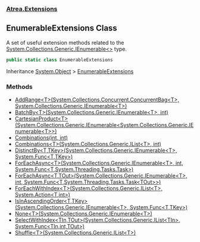 ### [Atrea.Extensions](./Atrea-Extensions.md 'Atrea.Extensions')
## EnumerableExtensions Class
A set of useful extension methods related to the [System.Collections.Generic.IEnumerable&lt;&gt;](https://docs.microsoft.com/en-us/dotnet/api/System.Collections.Generic.IEnumerable-1 'System.Collections.Generic.IEnumerable`1') type.  
```csharp
public static class EnumerableExtensions
```
Inheritance [System.Object](https://docs.microsoft.com/en-us/dotnet/api/System.Object 'System.Object') &gt; [EnumerableExtensions](./Atrea-Extensions-EnumerableExtensions.md 'Atrea.Extensions.EnumerableExtensions')  
### Methods
- [AddRange&lt;T&gt;(System.Collections.Concurrent.ConcurrentBag&lt;T&gt;, System.Collections.Generic.IEnumerable&lt;T&gt;)](./Atrea-Extensions-EnumerableExtensions-AddRange-T-(System-Collections-Concurrent-ConcurrentBag-T-_System-Collections-Generic-IEnumerable-T-).md 'Atrea.Extensions.EnumerableExtensions.AddRange&lt;T&gt;(System.Collections.Concurrent.ConcurrentBag&lt;T&gt;, System.Collections.Generic.IEnumerable&lt;T&gt;)')
- [BatchBy&lt;T&gt;(System.Collections.Generic.IEnumerable&lt;T&gt;, int)](./Atrea-Extensions-EnumerableExtensions-BatchBy-T-(System-Collections-Generic-IEnumerable-T-_int).md 'Atrea.Extensions.EnumerableExtensions.BatchBy&lt;T&gt;(System.Collections.Generic.IEnumerable&lt;T&gt;, int)')
- [CartesianProduct&lt;T&gt;(System.Collections.Generic.IEnumerable&lt;System.Collections.Generic.IEnumerable&lt;T&gt;&gt;)](./Atrea-Extensions-EnumerableExtensions-CartesianProduct-T-(System-Collections-Generic-IEnumerable-System-Collections-Generic-IEnumerable-T--).md 'Atrea.Extensions.EnumerableExtensions.CartesianProduct&lt;T&gt;(System.Collections.Generic.IEnumerable&lt;System.Collections.Generic.IEnumerable&lt;T&gt;&gt;)')
- [Combinations(int, int)](./Atrea-Extensions-EnumerableExtensions-Combinations(int_int).md 'Atrea.Extensions.EnumerableExtensions.Combinations(int, int)')
- [Combinations&lt;T&gt;(System.Collections.Generic.IList&lt;T&gt;, int)](./Atrea-Extensions-EnumerableExtensions-Combinations-T-(System-Collections-Generic-IList-T-_int).md 'Atrea.Extensions.EnumerableExtensions.Combinations&lt;T&gt;(System.Collections.Generic.IList&lt;T&gt;, int)')
- [DistinctBy&lt;T,TKey&gt;(System.Collections.Generic.IEnumerable&lt;T&gt;, System.Func&lt;T,TKey&gt;)](./Atrea-Extensions-EnumerableExtensions-DistinctBy-T_TKey-(System-Collections-Generic-IEnumerable-T-_System-Func-T_TKey-).md 'Atrea.Extensions.EnumerableExtensions.DistinctBy&lt;T,TKey&gt;(System.Collections.Generic.IEnumerable&lt;T&gt;, System.Func&lt;T,TKey&gt;)')
- [ForEachAsync&lt;T&gt;(System.Collections.Generic.IEnumerable&lt;T&gt;, int, System.Func&lt;T,System.Threading.Tasks.Task&gt;)](./Atrea-Extensions-EnumerableExtensions-ForEachAsync-T-(System-Collections-Generic-IEnumerable-T-_int_System-Func-T_System-Threading-Tasks-Task-).md 'Atrea.Extensions.EnumerableExtensions.ForEachAsync&lt;T&gt;(System.Collections.Generic.IEnumerable&lt;T&gt;, int, System.Func&lt;T,System.Threading.Tasks.Task&gt;)')
- [ForEachAsync&lt;T,TOut&gt;(System.Collections.Generic.IEnumerable&lt;T&gt;, int, System.Func&lt;T,System.Threading.Tasks.Task&lt;TOut&gt;&gt;)](./Atrea-Extensions-EnumerableExtensions-ForEachAsync-T_TOut-(System-Collections-Generic-IEnumerable-T-_int_System-Func-T_System-Threading-Tasks-Task-TOut--).md 'Atrea.Extensions.EnumerableExtensions.ForEachAsync&lt;T,TOut&gt;(System.Collections.Generic.IEnumerable&lt;T&gt;, int, System.Func&lt;T,System.Threading.Tasks.Task&lt;TOut&gt;&gt;)')
- [ForEachWithIndex&lt;T&gt;(System.Collections.Generic.IList&lt;T&gt;, System.Action&lt;T,int&gt;)](./Atrea-Extensions-EnumerableExtensions-ForEachWithIndex-T-(System-Collections-Generic-IList-T-_System-Action-T_int-).md 'Atrea.Extensions.EnumerableExtensions.ForEachWithIndex&lt;T&gt;(System.Collections.Generic.IList&lt;T&gt;, System.Action&lt;T,int&gt;)')
- [IsInAscendingOrder&lt;T,TKey&gt;(System.Collections.Generic.IEnumerable&lt;T&gt;, System.Func&lt;T,TKey&gt;)](./Atrea-Extensions-EnumerableExtensions-IsInAscendingOrder-T_TKey-(System-Collections-Generic-IEnumerable-T-_System-Func-T_TKey-).md 'Atrea.Extensions.EnumerableExtensions.IsInAscendingOrder&lt;T,TKey&gt;(System.Collections.Generic.IEnumerable&lt;T&gt;, System.Func&lt;T,TKey&gt;)')
- [None&lt;T&gt;(System.Collections.Generic.IEnumerable&lt;T&gt;)](./Atrea-Extensions-EnumerableExtensions-None-T-(System-Collections-Generic-IEnumerable-T-).md 'Atrea.Extensions.EnumerableExtensions.None&lt;T&gt;(System.Collections.Generic.IEnumerable&lt;T&gt;)')
- [SelectWithIndex&lt;TIn,TOut&gt;(System.Collections.Generic.IList&lt;TIn&gt;, System.Func&lt;TIn,int,TOut&gt;)](./Atrea-Extensions-EnumerableExtensions-SelectWithIndex-TIn_TOut-(System-Collections-Generic-IList-TIn-_System-Func-TIn_int_TOut-).md 'Atrea.Extensions.EnumerableExtensions.SelectWithIndex&lt;TIn,TOut&gt;(System.Collections.Generic.IList&lt;TIn&gt;, System.Func&lt;TIn,int,TOut&gt;)')
- [Shuffle&lt;T&gt;(System.Collections.Generic.IList&lt;T&gt;)](./Atrea-Extensions-EnumerableExtensions-Shuffle-T-(System-Collections-Generic-IList-T-).md 'Atrea.Extensions.EnumerableExtensions.Shuffle&lt;T&gt;(System.Collections.Generic.IList&lt;T&gt;)')
